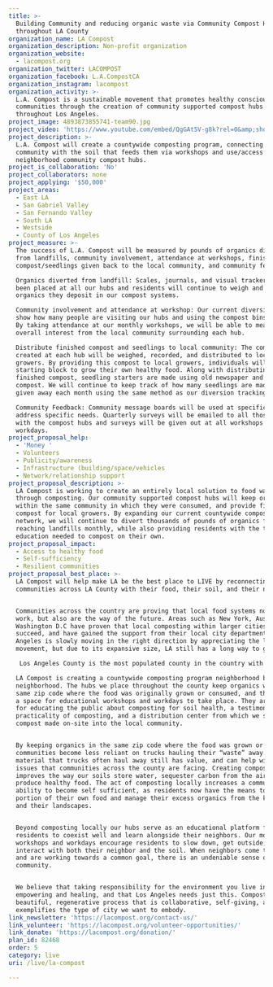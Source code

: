 ```yaml
---
title: >-
  Building Community and reducing organic waste via Community Compost Hubs
  throughout LA County
organization_name: LA Compost
organization_description: Non-profit organization
organization_website:
  - lacompost.org
organization_twitter: LACOMPOST
organization_facebook: L.A.CompostCA
organization_instagram: lacompost
organization_activity: >-
  L.A. Compost is a sustainable movement that promotes healthy conscious
  communities through the creation of community supported compost hubs
  throughout Los Angeles.
project_image: 4893873855741-team90.jpg
project_video: 'https://www.youtube.com/embed/QgGAt5V-g8k?rel=0&amp;showinfo=0'
project_description: >-
  L.A. Compost will create a countywide composting program, connecting the
  community with the soil that feeds them via workshops and use/access to
  neighborhood community compost hubs.
project_is_collaboration: 'No'
project_collaborators: none
project_applying: '$50,000'
project_areas:
  - East LA
  - San Gabriel Valley
  - San Fernando Valley
  - South LA
  - Westside
  - County of Los Angeles
project_measure: >-
  The success of L.A. Compost will be measured by pounds of organics diverted
  from landfills, community involvement, attendance at workshops, finished
  compost/seedlings given back to the local community, and community feedback.

  Organics diverted from landfill: Scales, journals, and visual trackers have
  been placed at all our hubs and residents will continue to weigh and track the
  organics they deposit in our compost systems. 

  Community involvement and attendance at workshop: Our current diversion logs
  show how many people are visiting our hubs and using the compost bins weekly.
  By taking attendance at our monthly workshops, we will be able to measure the
  overall interest from the local community surrounding each hub.

  Distribute finished compost and seedlings to local community: The compost
  created at each hub will be weighed, recorded, and distributed to local
  growers. By providing this compost to local growers, individuals will have the
  starting block to grow their own healthy food. Along with distributing
  finished compost, seedling starters are made using old newspaper and finished
  compost. We will continue to keep track of how many seedlings are made and
  given away each month using the same method as our diversion tracking system. 

  Community Feedback: Community message boards will be used at specific hubs to
  address specific needs. Quarterly surveys will be emailed to all those engaged
  with the compost hubs and surveys will be given out at all workshops and
  workdays.
project_proposal_help:
  - 'Money '
  - Volunteers
  - Publicity/awareness
  - Infrastructure (building/space/vehicles
  - Network/relationship support
project_proposal_description: >-
  LA Compost is working to create an entirely local solution to food waste
  through composting. Our community supported compost hubs will keep organics
  within the same community in which they were consumed, and provide finished
  compost for local growers. By expanding our current countywide compost hub
  network, we will continue to divert thousands of pounds of organics from
  reaching landfills monthly, while also providing residents with the tools and
  education needed to compost on their own.
project_proposal_impact:
  - Access to healthy food
  - Self-sufficiency
  - Resilient communities
project_proposal_best_place: >-
  LA Compost will help make LA be the best place to LIVE by reconnecting
  communities across LA County with their food, their soil, and their neighbors.


  Communities across the country are proving that local food systems not only
  work, but also are the way of the future. Areas such as New York, Austin, and
  Washington D.C have proven that local composting within larger cities can
  succeed, and have gained the support from their local city departments. Los
  Angeles is slowly moving in the right direction by appreciating the local food
  movement, but due to its expansive size, LA still has a long way to go.

   Los Angeles County is the most populated county in the country with over 10 million people eating daily. This ongoing purchase and consumption of food for over 10 million people leads to large amounts of food going uneaten, and if not donated to a local food recovery agency, ends up in landfills. Due to our unique situation in Los Angeles, the solutions for these problems need to be as creative and beautiful as the cities that make up our county. 

  LA Compost is creating a countywide composting program neighborhood by
  neighborhood. The hubs we place throughout the county keep organics within the
  same zip code where the food was originally grown or consumed, and they create
  a space for educational workshops and workdays to take place. They are a tool
  for educating the public about composting for soil health, a testimony to the
  practicality of composting, and a distribution center from which we send
  compost made on-site into the local community. 


  By keeping organics in the same zip code where the food was grown or consumed,
  communities become less reliant on trucks hauling their “waste” away. The
  material that trucks often haul away still has value, and can help with many
  issues that communities across the county are facing. Creating compost locally
  improves the way our soils store water, sequester carbon from the air, and
  produce healthy food. The act of composting locally increases a community’s
  ability to become self sufficient, as residents now have the means to grow a
  portion of their own food and manage their excess organics from the kitchen
  and their landscapes. 


  Beyond composting locally our hubs serve as an educational platform for
  residents to coexist well and learn alongside their neighbors. Our monthly
  workshops and workdays encourage residents to slow down, get outside, and
  interact with both their neighbor and the soil. When neighbors come together
  and are working towards a common goal, there is an undeniable sense of
  community. 


  We believe that taking responsibility for the environment you live in can be
  empowering and healing, and that Los Angeles needs just this. Composting is a
  beautiful, regenerative process that is collaborative, self-giving, and
  exemplifies the type of city we want to embody.
link_newsletter: 'https://lacompost.org/contact-us/'
link_volunteer: 'https://lacompost.org/volunteer-opportunities/'
link_donate: 'https://lacompost.org/donation/'
plan_id: 82468
order: 5
category: live
uri: /live/la-compost

---
```

